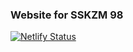 ### Website for SSKZM 98

[![Netlify Status](https://api.netlify.com/api/v1/badges/7a496b41-dab4-439b-9b34-921fa598c778/deploy-status)](https://app.netlify.com/sites/sskzm98online/deploys)
